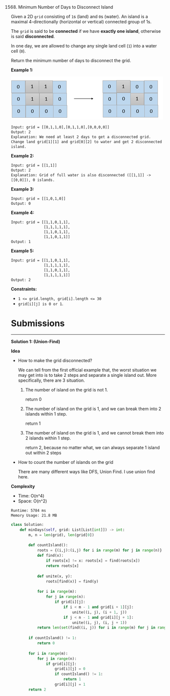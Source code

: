 1568. Minimum Number of Days to Disconnect Island

Given a 2D `grid` consisting of `1`s (land) and `0`s (water).  An island is a maximal 4-directionally (horizontal or vertical) connected group of 1s.

The `grid` is said to be **connected** if we have **exactly one island**, otherwise is said **disconnected**.

In one day, we are allowed to change any single land cell (`1`) into a water cell (`0`).

Return the minimum number of days to disconnect the grid.

 

**Example 1:**

![1568_1926_island.png](img/1568_1926_island.png)
```
Input: grid = [[0,1,1,0],[0,1,1,0],[0,0,0,0]]
Output: 2
Explanation: We need at least 2 days to get a disconnected grid.
Change land grid[1][1] and grid[0][2] to water and get 2 disconnected island.
```

**Example 2:**
```
Input: grid = [[1,1]]
Output: 2
Explanation: Grid of full water is also disconnected ([[1,1]] -> [[0,0]]), 0 islands.
```

**Example 3:**
```
Input: grid = [[1,0,1,0]]
Output: 0
```

**Example 4:**
```
Input: grid = [[1,1,0,1,1],
               [1,1,1,1,1],
               [1,1,0,1,1],
               [1,1,0,1,1]]
Output: 1
```

**Example 5:**
```
Input: grid = [[1,1,0,1,1],
               [1,1,1,1,1],
               [1,1,0,1,1],
               [1,1,1,1,1]]
Output: 2
```

**Constraints:**

* `1 <= grid.length, grid[i].length <= 30`
* `grid[i][j] is 0 or 1`.

# Submissions
---
**Solution 1: (Union-Find)**

**Idea**

* How to make the grid disconnected?

    We can tell from the first official example that, the worst situation we may get into is to take 2 steps and separate a single island out.
    More specifically, there are 3 situation.

    1. The number of island on the grid is not 1.
        
        return 0
    1. The number of island on the grid is 1, and we can break them into 2 islands within 1 step.
        
        return 1
    1. The number of island on the grid is 1, and we cannot break them into 2 islands within 1 step.
        
        return 2, because no matter what, we can always separate 1 island out within 2 steps
* How to count the number of islands on the grid

    There are many different ways like DFS, Union Find. I use union find here.

**Complexity**

* Time: O(n^4)
* Space: O(n^2)

```
Runtime: 5784 ms
Memory Usage: 21.8 MB
```
```python
class Solution:
    def minDays(self, grid: List[List[int]]) -> int:
        m, n = len(grid), len(grid[0])
        
        def countIsland():
            roots = {(i,j):(i,j) for i in range(m) for j in range(n)}
            def find(x):
                if roots[x] != x: roots[x] = find(roots[x])
                return roots[x]                    
            
            def unite(x, y):
                roots[find(x)] = find(y)
                
            for i in range(m):
                for j in range(n):
                    if grid[i][j]:
                        if i < m - 1 and grid[i + 1][j]:
                            unite((i, j), (i + 1, j))
                        if j < n - 1 and grid[i][j + 1]:
                            unite((i, j), (i, j + 1))
            return len(set(find((i, j)) for i in range(m) for j in range(n) if grid[i][j]))                            
        
        if countIsland() != 1:
            return 0
        
        for i in range(m):
            for j in range(n):
                if grid[i][j]:
                    grid[i][j] = 0
                    if countIsland() != 1:
                        return 1
                    grid[i][j] = 1
        return 2
```